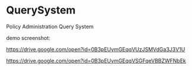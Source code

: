 # QuerySystem 

Policy Administration Query System

demo screenshot:

https://drive.google.com/open?id=0B3pEUymGEqqVUzJSMVdGa3J3V1U

https://drive.google.com/open?id=0B3pEUymGEqqVSGFqeVBBZWFNbEk
